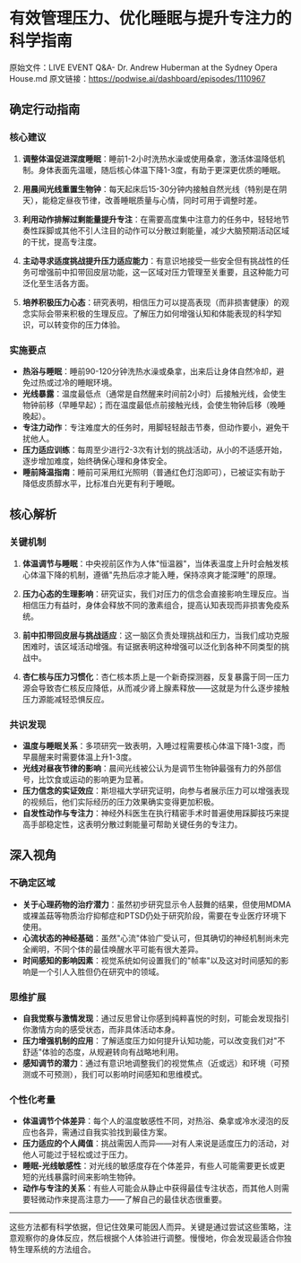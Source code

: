 # 有效管理压力、优化睡眠与提升专注力的科学指南

原始文件：LIVE EVENT Q&A- Dr. Andrew Huberman at the Sydney Opera House.md
原文链接：https://podwise.ai/dashboard/episodes/1110967

## 确定行动指南

### 核心建议
1. **调整体温促进深度睡眠**：睡前1-2小时洗热水澡或使用桑拿，激活体温降低机制。身体表面先温暖，随后核心体温下降1-3度，有助于更深更优质的睡眠。
   
2. **用晨间光线重置生物钟**：每天起床后15-30分钟内接触自然光线（特别是在阴天），能稳定昼夜节律，改善睡眠质量与心情，同时可用于调整时差。

3. **利用动作排解过剩能量提升专注**：在需要高度集中注意力的任务中，轻轻地节奏性踩脚或其他不引人注目的动作可以分散过剩能量，减少大脑预期活动区域的干扰，提高专注度。

4. **主动寻求适度挑战提升压力适应能力**：有意识地接受一些安全但有挑战性的任务可增强前中扣带回皮层功能，这一区域对压力管理至关重要，且这种能力可泛化至生活各方面。

5. **培养积极压力心态**：研究表明，相信压力可以提高表现（而非损害健康）的观念实际会带来积极的生理反应。了解压力如何增强认知和体能表现的科学知识，可以转变你的压力体验。

### 实施要点
- **热浴与睡眠**：睡前90-120分钟洗热水澡或桑拿，出来后让身体自然冷却，避免过热或过冷的睡眠环境。
- **光线暴露**：温度最低点（通常是自然醒来时间前2小时）后接触光线，会使生物钟前移（早睡早起）；而在温度最低点前接触光线，会使生物钟后移（晚睡晚起）。
- **专注力动作**：专注难度大的任务时，用脚轻轻敲击节奏，但动作要小，避免干扰他人。
- **压力适应训练**：每周至少进行2-3次有计划的挑战活动，从小的不适感开始，逐步增加难度，始终确保心理和身体安全。
- **睡前降温指南**：睡前可采用红光照明（普通红色灯泡即可），已被证实有助于降低皮质醇水平，比标准白光更有利于睡眠。

## 核心解析

### 关键机制
1. **体温调节与睡眠**：中央视前区作为人体"恒温器"，当体表温度上升时会触发核心体温下降的机制，遵循"先热后凉才能入睡，保持凉爽才能深睡"的原理。

2. **压力心态的生理影响**：研究证实，我们对压力的信念会直接影响生理反应。当相信压力有益时，身体会释放不同的激素组合，提高认知表现而非损害免疫系统。

3. **前中扣带回皮层与挑战适应**：这一脑区负责处理挑战和压力，当我们成功克服困难时，该区域活动增强。有证据表明这种增强可以泛化到各种不同类型的挑战中。

4. **杏仁核与压力习惯化**：杏仁核本质上是一个新奇探测器，反复暴露于同一压力源会导致杏仁核反应降低，从而减少肾上腺素释放——这就是为什么逐步接触压力源能减轻恐惧反应。

### 共识发现
- **温度与睡眠关系**：多项研究一致表明，入睡过程需要核心体温下降1-3度，而早晨醒来时需要体温上升1-3度。
- **光线对昼夜节律的影响**：晨间光线被公认为是调节生物钟最强有力的外部信号，比饮食或运动的影响更为显著。
- **压力信念的实证效应**：斯坦福大学研究证明，向参与者展示压力可以增强表现的视频后，他们实际经历的压力效果确实变得更加积极。
- **自发性动作与专注力**：神经外科医生在执行精密手术时普遍使用踩脚技巧来提高手部稳定性，这表明分散过剩能量可帮助关键任务的专注力。

## 深入视角

### 不确定区域
- **关于心理药物的治疗潜力**：虽然初步研究显示令人鼓舞的结果，但使用MDMA或裸盖菇等物质治疗抑郁症和PTSD仍处于研究阶段，需要在专业医疗环境下使用。
- **心流状态的神经基础**：虽然"心流"体验广受认可，但其确切的神经机制尚未完全阐明，不同个体的最佳唤醒水平可能有很大差异。
- **时间感知的影响因素**：视觉系统如何设置我们的"帧率"以及这对时间感知的影响是一个引人入胜但仍在研究中的领域。

### 思维扩展
- **自我觉察与激情发现**：通过反思曾让你感到纯粹喜悦的时刻，可能会发现指引你激情方向的感受状态，而非具体活动本身。
- **压力增强机制的应用**：了解适度压力如何提升认知功能，可以改变我们对"不舒适"体验的态度，从规避转向有战略地利用。
- **感知调节的潜力**：通过有意识地调整我们的视觉焦点（近或远）和环境（可预测或不可预测），我们可以影响时间感知和思维模式。

### 个性化考量
- **体温调节个体差异**：每个人的温度敏感性不同，对热浴、桑拿或冷水浸泡的反应也各异，需通过自我实验找到最佳方案。
- **压力适应的个人阈值**：挑战需因人而异——对有人来说是适度压力的活动，对他人可能过于轻松或过于压力。
- **睡眠-光线敏感性**：对光线的敏感度存在个体差异，有些人可能需要更长或更短的光线暴露时间来影响生物钟。
- **动作与专注的关系**：有些人可能会从静止中获得最佳专注状态，而其他人则需要轻微动作来提高注意力——了解自己的最佳状态很重要。

---

这些方法都有科学依据，但记住效果可能因人而异。关键是通过尝试这些策略，注意观察你的身体反应，然后根据个人体验进行调整。慢慢地，你会发现最适合你独特生理系统的方法组合。

